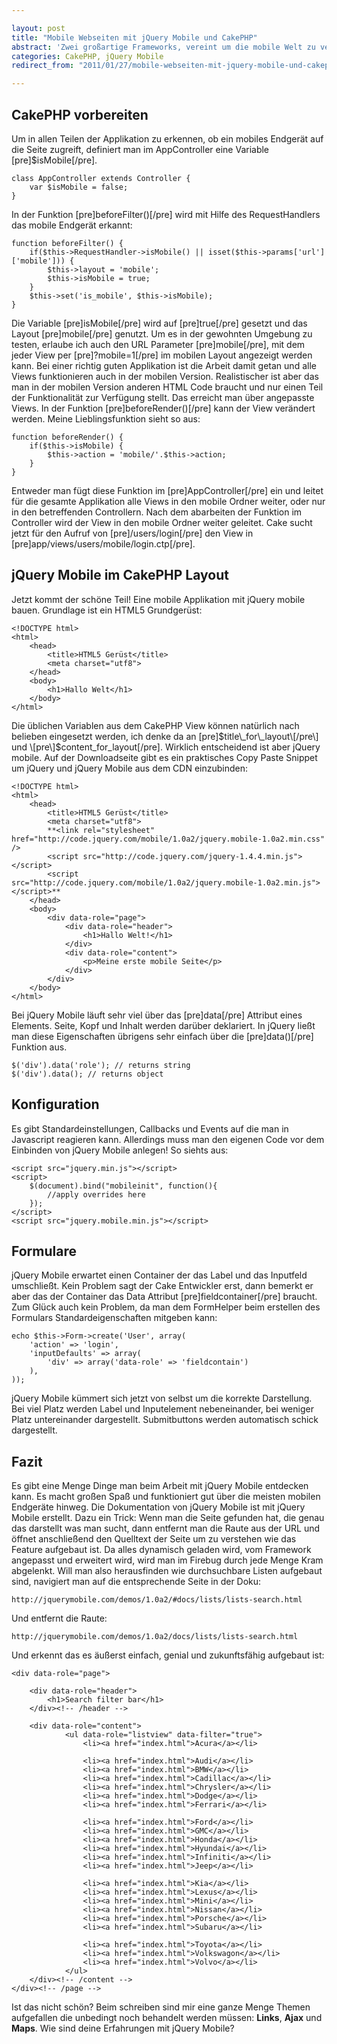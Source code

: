 ```yaml
---

layout: post
title: "Mobile Webseiten mit jQuery Mobile und CakePHP"
abstract: 'Zwei großartige Frameworks, vereint um die mobile Welt zu verbessern, bereichern und verändern. Mit **CakePHP** baut man in wenigen Schritten eine mobile Applikation die auf allen Smartphones gut aussieht mit Hilfe von **jQuery Mobile**.'
categories: CakePHP, jQuery Mobile
redirect_from: "2011/01/27/mobile-webseiten-mit-jquery-mobile-und-cakephp/"

---
```


## CakePHP vorbereiten
Um in allen Teilen der Applikation zu erkennen, ob ein mobiles Endgerät auf die Seite zugreift, definiert man im AppController eine Variable \[pre\]$isMobile\[/pre\].

    class AppController extends Controller {
        var $isMobile = false;
    }

In der Funktion \[pre\]beforeFilter()\[/pre\] wird mit Hilfe des RequestHandlers das mobile Endgerät erkannt:

    function beforeFilter() {
        if($this->RequestHandler->isMobile() || isset($this->params['url']['mobile'])) {
            $this->layout = 'mobile';
            $this->isMobile = true;
        }
        $this->set('is_mobile', $this->isMobile);
    }

Die Variable \[pre\]isMobile\[/pre\] wird auf \[pre\]true\[/pre\] gesetzt und das Layout \[pre\]mobile\[/pre\] genutzt. Um es in der gewohnten Umgebung zu testen, erlaube ich auch den URL Parameter \[pre\]mobile\[/pre\], mit dem jeder View per \[pre\]?mobile=1\[/pre\] im mobilen Layout angezeigt werden kann.
Bei einer richtig guten Applikation ist die Arbeit damit getan und alle Views funktionieren auch in der mobilen Version. Realistischer ist aber das man in der mobilen Version anderen HTML Code braucht und nur einen Teil der Funktionalität zur Verfügung stellt. Das erreicht man über angepasste Views.
In der Funktion \[pre\]beforeRender()\[/pre\] kann der View verändert werden. Meine Lieblingsfunktion sieht so aus:

    function beforeRender() {
        if($this->isMobile) {
            $this->action = 'mobile/'.$this->action;
        }
    }

Entweder man fügt diese Funktion im \[pre\]AppController\[/pre\] ein und leitet für die gesamte Applikation alle Views in den mobile Ordner weiter, oder nur in den betreffenden Controllern.
Nach dem abarbeiten der Funktion im Controller wird der View in den mobile Ordner weiter geleitet. Cake sucht jetzt für den Aufruf von \[pre\]/users/login\[/pre\] den View in \[pre\]app/views/users/mobile/login.ctp\[/pre\].

## jQuery Mobile im CakePHP Layout
Jetzt kommt der schöne Teil! Eine mobile Applikation mit jQuery mobile bauen. Grundlage ist ein HTML5 Grundgerüst:

    <!DOCTYPE html>
    <html>
        <head>
            <title>HTML5 Gerüst</title>
            <meta charset="utf8">
        </head>
        <body>
            <h1>Hallo Welt</h1>
        </body>
    </html>

Die üblichen Variablen aus dem CakePHP View können natürlich nach belieben eingesetzt werden, ich denke da an \[pre\]$title\_for\_layout\[/pre\] und \[pre\]$content\_for\_layout\[/pre\]. Wirklich entscheidend ist aber jQuery mobile.
Auf der Downloadseite gibt es ein praktisches Copy Paste Snippet um jQuery und jQuery Mobile aus dem CDN einzubinden:

    <!DOCTYPE html>
    <html>
        <head>
            <title>HTML5 Gerüst</title>
            <meta charset="utf8">
            **<link rel="stylesheet" href="http://code.jquery.com/mobile/1.0a2/jquery.mobile-1.0a2.min.css" />
            <script src="http://code.jquery.com/jquery-1.4.4.min.js"></script>
            <script src="http://code.jquery.com/mobile/1.0a2/jquery.mobile-1.0a2.min.js"></script>**
        </head>
        <body>
            <div data-role="page">
                <div data-role="header">
                    <h1>Hallo Welt!</h1>
                </div>
                <div data-role="content">
                    <p>Meine erste mobile Seite</p>
                </div>
            </div>
        </body>
    </html>

Bei jQuery Mobile läuft sehr viel über das \[pre\]data\[/pre\] Attribut eines Elements. Seite, Kopf und Inhalt werden darüber deklariert. In jQuery ließt man diese Eigenschaften übrigens sehr einfach über die \[pre\]data()\[/pre\] Funktion aus.

    $('div').data('role'); // returns string
    $('div').data(); // returns object

## Konfiguration
Es gibt Standardeinstellungen, Callbacks und Events auf die man in Javascript reagieren kann. Allerdings muss man den eigenen Code vor dem Einbinden von jQuery Mobile anlegen! So siehts aus:

    <script src="jquery.min.js"></script>
    <script>
        $(document).bind("mobileinit", function(){
            //apply overrides here
        });
    </script>
    <script src="jquery.mobile.min.js"></script>

## Formulare
jQuery Mobile erwartet einen Container der das Label und das Inputfeld umschließt. Kein Problem sagt der Cake Entwickler erst, dann bemerkt er aber das der Container das Data Attribut \[pre\]fieldcontainer\[/pre\] braucht. Zum Glück auch kein Problem, da man dem FormHelper beim erstellen des Formulars Standardeigenschaften mitgeben kann:

    echo $this->Form->create('User', array(
        'action' => 'login',
        'inputDefaults' => array(
            'div' => array('data-role' => 'fieldcontain')
        ),
    ));

jQuery Mobile kümmert sich jetzt von selbst um die korrekte Darstellung. Bei viel Platz werden Label und Inputelement nebeneinander, bei weniger Platz untereinander dargestellt. Submitbuttons werden automatisch schick dargestellt.

## Fazit
Es gibt eine Menge Dinge man beim Arbeit mit jQuery Mobile entdecken kann. Es macht großen Spaß und funktioniert gut über die meisten mobilen Endgeräte hinweg. Die Dokumentation von jQuery Mobile ist mit jQuery Mobile erstellt. Dazu ein Trick: Wenn man die Seite gefunden hat, die genau das darstellt was man sucht, dann entfernt man die Raute aus der URL und öffnet anschließend den Quelltext der Seite um zu verstehen wie das Feature aufgebaut ist.
Da alles dynamisch geladen wird, vom Framework angepasst und erweitert wird, wird man im Firebug durch jede Menge Kram abgelenkt. Will man also herausfinden wie durchsuchbare Listen aufgebaut sind, navigiert man auf die entsprechende Seite in der Doku:

    http://jquerymobile.com/demos/1.0a2/#docs/lists/lists-search.html

Und entfernt die Raute:

    http://jquerymobile.com/demos/1.0a2/docs/lists/lists-search.html

Und erkennt das es äußerst einfach, genial und zukunftsfähig aufgebaut ist:

    <div data-role="page">
    
        <div data-role="header">
            <h1>Search filter bar</h1>
        </div><!-- /header -->
    
        <div data-role="content">
                <ul data-role="listview" data-filter="true">
                    <li><a href="index.html">Acura</a></li>
    
                    <li><a href="index.html">Audi</a></li>
                    <li><a href="index.html">BMW</a></li>
                    <li><a href="index.html">Cadillac</a></li>
                    <li><a href="index.html">Chrysler</a></li>
                    <li><a href="index.html">Dodge</a></li>
                    <li><a href="index.html">Ferrari</a></li>
    
                    <li><a href="index.html">Ford</a></li>
                    <li><a href="index.html">GMC</a></li>
                    <li><a href="index.html">Honda</a></li>
                    <li><a href="index.html">Hyundai</a></li>
                    <li><a href="index.html">Infiniti</a></li>
                    <li><a href="index.html">Jeep</a></li>
    
                    <li><a href="index.html">Kia</a></li>
                    <li><a href="index.html">Lexus</a></li>
                    <li><a href="index.html">Mini</a></li>
                    <li><a href="index.html">Nissan</a></li>
                    <li><a href="index.html">Porsche</a></li>
                    <li><a href="index.html">Subaru</a></li>
    
                    <li><a href="index.html">Toyota</a></li>
                    <li><a href="index.html">Volkswagon</a></li>
                    <li><a href="index.html">Volvo</a></li>
                </ul>
        </div><!-- /content -->
    </div><!-- /page -->

Ist das nicht schön?
Beim schreiben sind mir eine ganze Menge Themen aufgefallen die unbedingt noch behandelt werden müssen: **Links**, **Ajax** und **Maps**.
Wie sind deine Erfahrungen mit jQuery Mobile?